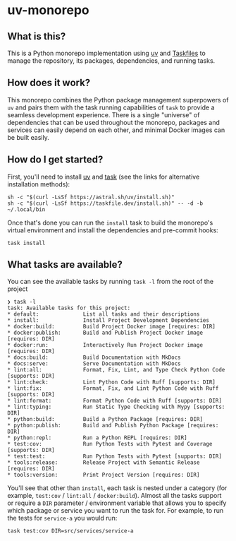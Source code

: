 # uv-monorepo

## What is this?

This is a Python monorepo implementation using [uv](https://github.com/astral-sh/uv)
and [Taskfiles](https://github.com/go-task/task) to manage the repository, its packages,
dependencies, and running tasks.

## How does it work?

This monorepo combines the Python package management superpowers of `uv` and
pairs them with the task running capabilities of `task` to provide a seamless
development experience. There is a single "universe" of dependencies that can be used
throughout the monorepo, packages and services can easily depend on each other, and
minimal Docker images can be built easily.

## How do I get started?

First, you'll need to install [uv](https://docs.astral.sh/uv/getting-started/installation/)
and [task](https://taskfile.dev/installation/) (see the links for alternative installation
methods):

```shell
sh -c "$(curl -LsSf https://astral.sh/uv/install.sh)"
sh -c "$(curl -LsSf https://taskfile.dev/install.sh)" -- -d -b ~/.local/bin
```

Once that's done you can run the `install` task to build the monorepo's virtual environment
and install the dependencies and pre-commit hooks:

```shell
task install
```

## What tasks are available?

You can see the available tasks by running `task -l` from the root of the project

```text
❯ task -l
task: Available tasks for this project:
* default:              List all tasks and their descriptions
* install:              Install Project Development Dependencies
* docker:build:         Build Project Docker image [requires: DIR]
* docker:publish:       Build and Publish Project Docker image [requires: DIR]
* docker:run:           Interactively Run Project Docker image [requires: DIR]
* docs:build:           Build Documentation with MkDocs
* docs:serve:           Serve Documentation with MkDocs
* lint:all:             Format, Fix, Lint, and Type Check Python Code [supports: DIR]
* lint:check:           Lint Python Code with Ruff [supports: DIR]
* lint:fix:             Format, Fix, and Lint Python Code with Ruff [supports: DIR]
* lint:format:          Format Python Code with Ruff [supports: DIR]
* lint:typing:          Run Static Type Checking with Mypy [supports: DIR]
* python:build:         Build a Python Package [requires: DIR]
* python:publish:       Build and Publish Python Package [requires: DIR]
* python:repl:          Run a Python REPL [requires: DIR]
* test:cov:             Run Python Tests with Pytest and Coverage [supports: DIR]
* test:test:            Run Python Tests with Pytest [supports: DIR]
* tools:release:        Release Project with Semantic Release [requires: DIR]
* tools:version:        Print Project Version [requires: DIR]
```

You'll see that other than `install`, each task is nested under a category (for example,
`test:cov` / `lint:all` / `docker:build`). Almost all the tasks support or require a `DIR`
parameter / environment variable that allows you to specify which package or service
you want to run the task for. For example, to run the tests for `service-a` you would run:

```shell
task test:cov DIR=src/services/service-a
```
